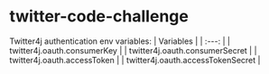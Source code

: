 # twitter-code-challenge
Twitter4j authentication env variables:
| Variables | 
| :---: | 
| twitter4j.oauth.consumerKey |
| twitter4j.oauth.consumerSecret |
| twitter4j.oauth.accessToken |
| twitter4j.oauth.accessTokenSecret |
